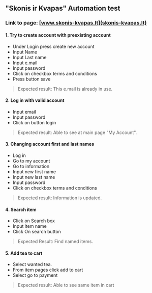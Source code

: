 ## "Skonis ir Kvapas" Automation test
### Link to page: [www.skonis-kvapas.lt](skonis-kvapas.lt)
 
#### 1. Try to create account with preexisting account
* Under Login press create new account
* Input Name
* Input Last name
* Input e.mail
* Input password
* Click on checkbox terms and conditions
* Press button save
> Expected result: This e.mail is already in use.

#### 2. Log in with valid account
* Input email
* Input password
* Click on button login
> Expected result: Able to see at main page "My Account".

#### 3. Changing account first and last names
* Log in
* Go to my account 
* Go to information
* Input new first name 
* Input new last name
* Input password
* Click on checkbox terms and conditions 
> Expected result: Information is updated.

#### 4. Search item
* Click on Search box
* Input item name
* Click On search button
> Expected Result: Find named items.

#### 5. Add tea to cart
* Select wanted tea.
* From item pages click add to cart
* Select go to payment
> Expected result: Able to see same item in cart